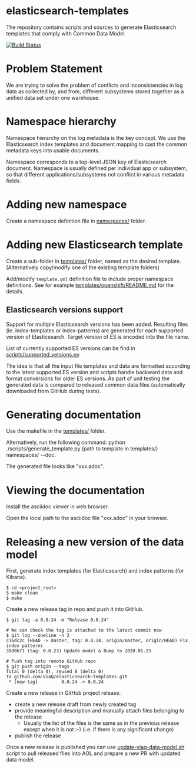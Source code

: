 # elasticsearch-templates

The repository contains scripts and sources to generate Elasticsearch templates
that comply with Common Data Model.

[![Build Status](https://travis-ci.org/ViaQ/elasticsearch-templates.svg?branch=master)](https://travis-ci.org/ViaQ/elasticsearch-templates)

# Problem Statement

We are trying to solve the problem of conflicts and inconsistencies in log data
as collected by, and from, different subsystems stored together as a unified
data set under one warehouse.

# Namespace hierarchy

Namespace hierarchy on the log metadata is the key concept.
We use the Elasticsearch index templates and document mapping to cast the common
metadata keys into usable documents.

Namespace corresponds to a top-level JSON key of Elasticsearch document.
Namespace is usually defined per individual app or subsystem, so that different
applications/subsystems not conflict in various metadata fields.

# Adding new namespace

Create a namespace definition file in [namespaces/](namespaces/) folder.

# Adding new Elasticsearch template

Create a sub-folder in [templates/](templates/) folder, named as the desired
template. (Alternatively copy/modify one of the existing template folders)

Add/modify `template.yml` definition file to include proper namespace
definitions. See for example [templates/openshift/README.md](templates/openshift/README.md)
for the details.

## Elasticsearch versions support

Support for multiple Elasticsearch versions has been added. Resulting files (ie. index-templates or index-patterns)
are generated for each supported version of Elasticsearch. Target version of ES is encoded into the file name.

List of currently supported ES versions can be find in [scripts/supported_versions.py](scripts/supported_versions.py).

The idea is that all the input file templates and data are formatted according to the latest supported ES version and
scripts handle backward data and format conversions for older ES versions. As part of unit testing the generated data
is compared to released common data files (automatically downloaded from GitHub during tests).

# Generating documentation

Use the makefile in the [templates/](templates) folder.

Alternatively, run the following command: python ./scripts/generate_template.py (path to template in templates/) namespaces/ --doc.

The generated file looks like "xxx.adoc".

# Viewing the documentation

Install the asciidoc viewer in web browser.

Open the local path to the asciidoc file "xxx.adoc" in your browser.

# Releasing a new version of the data model

First, generate index templates (for Elasticsearch) and index patterns (for Kibana).
```shell script
$ cd <project_root>
$ make clean
$ make
```
Create a new release tag in repo and push it into GitHub.
```shell script
$ git tag -a 0.0.24 -m "Release 0.0.24"

# We can check the tag is attached to the latest commit now
$ git log --oneline -n 2
c16dc2c (HEAD -> master, tag: 0.0.24, origin/master, origin/HEAD) Fix index patterns
39d0b71 (tag: 0.0.23) Update model & Bump to 2020.01.23

# Push tag into remote GitHub repo
$ git push origin --tags
Total 0 (delta 0), reused 0 (delta 0)
To github.com:ViaQ/elasticsearch-templates.git
 * [new tag]         0.0.24 -> 0.0.24
```
Create a new release in GitHub project release.
- create a new release draft from newly created tag
- provide meaningful description and manually attach files belonging to the release
  - Usually the list of the files is the same as in the previous release except
  when it is not :-) (i.e. if there is any significant change)
- publish the release

Once a new release is published you can use [update-viaq-data-model.sh](https://github.com/openshift/origin-aggregated-logging/blob/master/hack/update-viaq-data-model.sh)
script to pull released files into AOL and prepare a new PR with updated data model.

